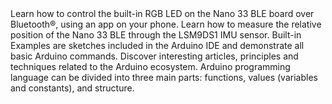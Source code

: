 <EssentialsColumn title="Tutorials for Nano 33 BLE Rev2">
<EssentialElement title="Controlling RGB LED through Bluetooth®" type="tutorial" link="/tutorials/nano-33-ble/bluetooth">
    Learn how to control the built-in RGB LED on the Nano 33 BLE board over Bluetooth®, using an app on your phone.
  </EssentialElement>

<EssentialElement title="Accessing accelerometer data on Nano 33 BLE" type="tutorial" link="/tutorials/nano-33-ble-rev2/imu_accelerometer">
    Learn how to measure the relative position of the Nano 33 BLE through the LSM9DS1 IMU sensor.
  </EssentialElement>
</EssentialsColumn>

<EssentialsColumn title="Arduino Basics">
  <EssentialElement title="Built-in Examples" type="tutorial" link="/built-in-examples/">
    Built-in Examples are sketches included in the Arduino IDE and demonstrate all basic Arduino commands. 
  </EssentialElement>
  <EssentialElement title="Learn" type="resource" link="/learn">
    Discover interesting articles, principles and techniques related to the Arduino ecosystem.
  </EssentialElement>
  <EssentialElement title="Language References" type="resource" link="https://www.arduino.cc/reference/en/">
  Arduino programming language can be divided into three main parts: functions, values (variables and constants), and structure.
  </EssentialElement>
</EssentialsColumn>